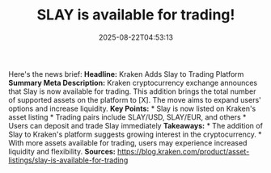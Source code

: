 ﻿---
title: "SLAY is available for trading!"
date: "2025-08-22T04:53:13"
category: "Markets"
summary: ""
slug: "slay is available for trading"
source_urls:
  - "https://blog.kraken.com/product/asset-listings/slay-is-available-for-trading"
seo:
  title: "SLAY is available for trading! | Hash n Hedge"
  description: ""
  keywords: ["news", "markets", "brief"]
---
Here's the news brief:  **Headline:** Kraken Adds Slay to Trading Platform  **Summary Meta Description:** Kraken cryptocurrency exchange announces that Slay is now available for trading. This addition brings the total number of supported assets on the platform to [X]. The move aims to expand users' options and increase liquidity.  **Key Points:**  * Slay is now listed on Kraken's asset listing * Trading pairs include SLAY/USD, SLAY/EUR, and others * Users can deposit and trade Slay immediately  **Takeaways:**  * The addition of Slay to Kraken's platform suggests growing interest in the cryptocurrency. * With more assets available for trading, users may experience increased liquidity and flexibility.  **Sources:**  https://blog.kraken.com/product/asset-listings/slay-is-available-for-trading 
